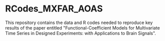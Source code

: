 # RCodes_MXFAR_AOAS
This repository contains the data and R codes needed to reproduce key results of the paper entitled "Functional-Coefficient Models for Multivariate Time Series in Designed Experiments: with Applications to Brain Signals".
